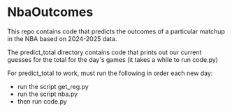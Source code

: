 # NbaOutcomes
This repo contains code that predicts the outcomes of a particular matchup in the NBA based on 2024-2025 data. 



The predict_total directory contains code that prints out our current guesses for the total for the day's games (it takes a while to run code.py)

For predict_total to work, must run the following in order each new day: 

- run the script get_reg.py
- run the script nba.py
- then run code.py


